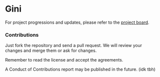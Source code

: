 # Gini

For project progressions and updates, please refer to
the [project board](https://github.com/orgs/FutureTeam-IT/projects/2).

### Contributions

Just fork the repository and send a pull request. We will review your changes and merge them or ask for changes.

Remember to read the license and accept the agreements.

A Conduct of Contributions report may be published in the future. (idk tbh)